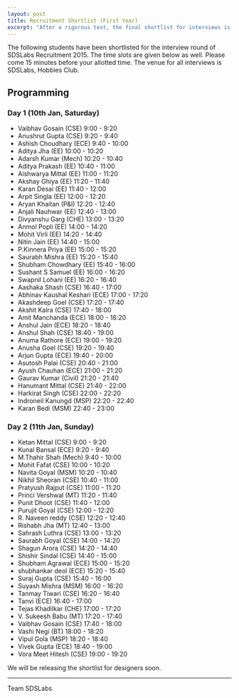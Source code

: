 ```yaml
---
layout: post
title: Recruitment Shortlist (First Year)
excerpt: "After a rigorous test, the final shortlist for interviews is ready!"
---
```


The following students have been shortlisted for the interview round of SDSLabs Recruitment 2015. The time slots are given below as well. Please come 15 minutes before your allotted time. The venue for all interviews is SDSLabs, Hobbies Club.

## Programming

### Day 1 (10th Jan, Saturday)

* Vaibhav Gosain (CSE) 9:00 - 9:20
* Anushrut Gupta (CSE) 9:20 - 9:40
* Ashish Choudhary (ECE) 9:40 - 10:00
* Aditya Jha (EE) 10:00 - 10:20
* Adarsh Kumar (Mech) 10:20 - 10:40
* Aditya Prakash (EE) 10:40 - 11:00
* Aishwarya Mittal (EE) 11:00 - 11:20
* Akshay Ghiya (EE) 11:20 - 11:40
* Karan Desai (EE) 11:40 - 12:00
* Arpit Singla  (EE) 12:00 - 12:20
* Aryan Khaitan (P&I) 12:20 - 12:40
* Anjali Nauhwar (EE) 12:40 - 13:00
* Divyanshu Garg (CHE) 13:00 - 13:20
* Anmol Popli (EE) 14:00 - 14:20
* Mohit Virli (EE) 14:20 - 14:40
* Nitin Jain (EE) 14:40 - 15:00
* P.Kinnera Priya (EE) 15:00 - 15:20
* Saurabh Mishra (EE) 15:20 - 15:40
* Shubham Chowdhary (EE) 15:40 - 16:00
* Sushant S Samuel (EE) 16:00 - 16:20
* Swapnil Lohani (EE) 16:20 - 16:40
* Aashaka Shash (CSE) 16:40 - 17:00
* Abhinav Kaushal Keshari (ECE) 17:00 - 17:20
* Akashdeep Goel (CSE) 17:20 - 17:40
* Akshit Kalra (CSE) 17:40 - 18:00
* Amit Manchanda (ECE) 18:00 - 18:20
* Anshul Jain (ECE) 18:20 - 18:40
* Anshul Shah (CSE) 18:40 - 19:00
* Anuma Rathore (ECE) 19:00 - 19:20
* Anusha Goel (CSE) 19:20 - 19:40
* Arjun Gupta (ECE) 19:40 - 20:00
* Asutosh Palai (CSE) 20:40 - 21:00
* Ayush Chauhan (ECE) 21:00 - 21:20
* Gaurav Kumar (Civil) 21:20 - 21:40
* Hanumant Mittal (CSE) 21:40 - 22:00
* Harkirat Singh (CSE) 22:00 - 22:20
* Indroneil Kanungd (MSP) 22:20 - 22:40
* Karan Bedi (MSM) 22:40 - 23:00

### Day 2 (11th Jan, Sunday)

* Ketan Mittal (CSE) 9:00 - 9:20
* Kunal Bansal (ECE) 9:20 - 9:40
* M.Thahir Shah (Mech) 9:40 - 10:00
* Mohit Fafat (CSE) 10:00 - 10:20
* Navita Goyal (MSM) 10:20 - 10:40
* Nikhil Sheoran (CSE) 10:40 - 11:00
* Pratyush Rajput (CSE) 11:00 - 11:20
* Princi Vershwal (MT) 11:20 - 11:40
* Punit Dhoot (CSE) 11:40 - 12:00
* Purujit Goyal (CSE) 12:00 - 12:20
* R. Naveen reddy (CSE) 12:20 - 12:40
* Rishabh Jha (MT) 12:40 - 13:00
* Sahrash Luthra (CSE) 13:00 - 13:20
* Saurabh Goyal (CSE) 14:00 - 14:20
* Shagun Arora (CSE) 14:20 - 14:40
* Shishir Sindal (CSE) 14:40 - 15:00
* Shubham Agrawal (ECE) 15:00 - 15:20
* shubhankar deol (ECE) 15:20 - 15:40
* Suraj Gupta (CSE) 15:40 - 16:00
* Suyash Mishra (MSM) 16:00 - 16:20
* Tanmay Tiwari (CSE) 16:20 - 16:40
* Tanvi (ECE) 16:40 - 17:00
* Tejas Khadilkar (CHE) 17:00 - 17:20
* V. Sukeesh Babu (MT) 17:20 - 17:40
* Vaibhav Gosain (CSE) 17:40 - 18:00
* Vashi Negi (BT) 18:00 - 18:20
* Vipul Gola (MSP) 18:20 - 18:40
* Vivek Gupta (ECE) 18:40 - 19:00
* Vora Meet Hitesh (CSE) 19:00 - 19:20

We will be releasing the shortlist for designers soon.

---
Team SDSLabs
